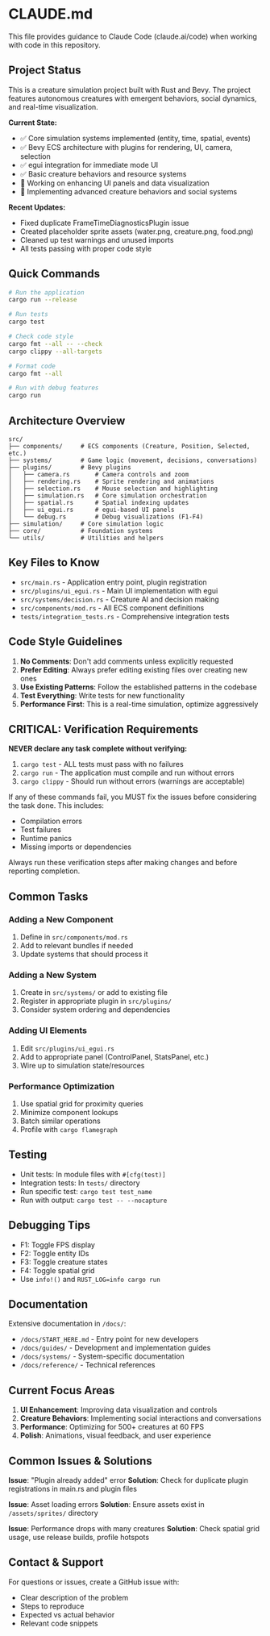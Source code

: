 # CLAUDE.md

This file provides guidance to Claude Code (claude.ai/code) when working with code in this repository.

## Project Status

This is a creature simulation project built with Rust and Bevy. The project features autonomous creatures with emergent behaviors, social dynamics, and real-time visualization.

**Current State:**
- ✅ Core simulation systems implemented (entity, time, spatial, events)
- ✅ Bevy ECS architecture with plugins for rendering, UI, camera, selection
- ✅ egui integration for immediate mode UI
- ✅ Basic creature behaviors and resource systems
- 🚧 Working on enhancing UI panels and data visualization
- 🚧 Implementing advanced creature behaviors and social systems

**Recent Updates:**
- Fixed duplicate FrameTimeDiagnosticsPlugin issue
- Created placeholder sprite assets (water.png, creature.png, food.png)
- Cleaned up test warnings and unused imports
- All tests passing with proper code style

## Quick Commands

```bash
# Run the application
cargo run --release

# Run tests
cargo test

# Check code style
cargo fmt --all -- --check
cargo clippy --all-targets

# Format code
cargo fmt --all

# Run with debug features
cargo run
```

## Architecture Overview

```
src/
├── components/     # ECS components (Creature, Position, Selected, etc.)
├── systems/        # Game logic (movement, decisions, conversations)
├── plugins/        # Bevy plugins 
│   ├── camera.rs       # Camera controls and zoom
│   ├── rendering.rs    # Sprite rendering and animations
│   ├── selection.rs    # Mouse selection and highlighting
│   ├── simulation.rs   # Core simulation orchestration
│   ├── spatial.rs      # Spatial indexing updates
│   ├── ui_egui.rs      # egui-based UI panels
│   └── debug.rs        # Debug visualizations (F1-F4)
├── simulation/     # Core simulation logic
├── core/           # Foundation systems
└── utils/          # Utilities and helpers
```

## Key Files to Know

- `src/main.rs` - Application entry point, plugin registration
- `src/plugins/ui_egui.rs` - Main UI implementation with egui
- `src/systems/decision.rs` - Creature AI and decision making
- `src/components/mod.rs` - All ECS component definitions
- `tests/integration_tests.rs` - Comprehensive integration tests

## Code Style Guidelines

1. **No Comments**: Don't add comments unless explicitly requested
2. **Prefer Editing**: Always prefer editing existing files over creating new ones
3. **Use Existing Patterns**: Follow the established patterns in the codebase
4. **Test Everything**: Write tests for new functionality
5. **Performance First**: This is a real-time simulation, optimize aggressively

## CRITICAL: Verification Requirements

**NEVER declare any task complete without verifying:**
1. `cargo test` - ALL tests must pass with no failures
2. `cargo run` - The application must compile and run without errors
3. `cargo clippy` - Should run without errors (warnings are acceptable)

If any of these commands fail, you MUST fix the issues before considering the task done. This includes:
- Compilation errors
- Test failures
- Runtime panics
- Missing imports or dependencies

Always run these verification steps after making changes and before reporting completion.

## Common Tasks

### Adding a New Component
1. Define in `src/components/mod.rs`
2. Add to relevant bundles if needed
3. Update systems that should process it

### Adding a New System
1. Create in `src/systems/` or add to existing file
2. Register in appropriate plugin in `src/plugins/`
3. Consider system ordering and dependencies

### Adding UI Elements
1. Edit `src/plugins/ui_egui.rs`
2. Add to appropriate panel (ControlPanel, StatsPanel, etc.)
3. Wire up to simulation state/resources

### Performance Optimization
1. Use spatial grid for proximity queries
2. Minimize component lookups
3. Batch similar operations
4. Profile with `cargo flamegraph`

## Testing

- Unit tests: In module files with `#[cfg(test)]`
- Integration tests: In `tests/` directory
- Run specific test: `cargo test test_name`
- Run with output: `cargo test -- --nocapture`

## Debugging Tips

- F1: Toggle FPS display
- F2: Toggle entity IDs
- F3: Toggle creature states
- F4: Toggle spatial grid
- Use `info!()` and `RUST_LOG=info cargo run`

## Documentation

Extensive documentation in `/docs/`:
- `/docs/START_HERE.md` - Entry point for new developers
- `/docs/guides/` - Development and implementation guides
- `/docs/systems/` - System-specific documentation
- `/docs/reference/` - Technical references

## Current Focus Areas

1. **UI Enhancement**: Improving data visualization and controls
2. **Creature Behaviors**: Implementing social interactions and conversations
3. **Performance**: Optimizing for 500+ creatures at 60 FPS
4. **Polish**: Animations, visual feedback, and user experience

## Common Issues & Solutions

**Issue**: "Plugin already added" error
**Solution**: Check for duplicate plugin registrations in main.rs and plugin files

**Issue**: Asset loading errors
**Solution**: Ensure assets exist in `/assets/sprites/` directory

**Issue**: Performance drops with many creatures
**Solution**: Check spatial grid usage, use release builds, profile hotspots

## Contact & Support

For questions or issues, create a GitHub issue with:
- Clear description of the problem
- Steps to reproduce
- Expected vs actual behavior
- Relevant code snippets